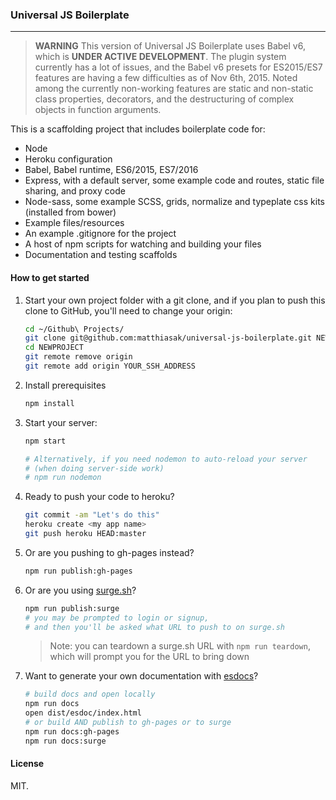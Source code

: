 ### Universal JS Boilerplate

---

> **WARNING** This version of Universal JS Boilerplate uses Babel v6, which is **UNDER ACTIVE DEVELOPMENT**. The plugin system currently has a lot of issues, and the Babel v6 presets for ES2015/ES7 features are having a few difficulties as of Nov 6th, 2015. Noted among the currently non-working features are static and non-static class properties, decorators, and the destructuring of complex objects in function arguments.

This is a scaffolding project that includes boilerplate code for:

- Node
- Heroku configuration
- Babel, Babel runtime, ES6/2015, ES7/2016
- Express, with a default server, some example code and routes, static file sharing, and proxy code
- Node-sass, some example SCSS, grids, normalize and typeplate css kits (installed from bower)
- Example files/resources
- An example .gitignore for the project
- A host of npm scripts for watching and building your files
- Documentation and testing scaffolds

#### How to get started

1. Start your own project folder with a git clone, and if you plan to push this clone to GitHub, you'll need to change your origin:

    ```sh
    cd ~/Github\ Projects/
    git clone git@github.com:matthiasak/universal-js-boilerplate.git NEWPROJECT
    cd NEWPROJECT
    git remote remove origin
    git remote add origin YOUR_SSH_ADDRESS
    ```

2. Install prerequisites

    ```sh
    npm install
    ```

3. Start your server:

    ```sh
    npm start

    # Alternatively, if you need nodemon to auto-reload your server
    # (when doing server-side work)
    # npm run nodemon
    ```

4. Ready to push your code to heroku?

    ```sh
    git commit -am "Let's do this"
    heroku create <my app name>
    git push heroku HEAD:master
    ```

5. Or are you pushing to gh-pages instead?

    ```sh
    npm run publish:gh-pages
    ```

6. Or are you using [surge.sh](http://surge.sh)?

    ```sh
    npm run publish:surge
    # you may be prompted to login or signup,
    # and then you'll be asked what URL to push to on surge.sh
    ```

    > Note: you can teardown a surge.sh URL with `npm run teardown`, which will prompt you for the URL to bring down

7. Want to generate your own documentation with [esdocs](https://github.com/esdoc/esdoc)?

    ```sh
    # build docs and open locally
    npm run docs
    open dist/esdoc/index.html
    # or build AND publish to gh-pages or to surge
    npm run docs:gh-pages
    npm run docs:surge
    ```

#### License

MIT.
